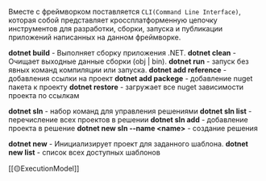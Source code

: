 Вместе с фреймворком поставляется `CLI(Command Line Interface)`, которая собой представляет кроссплатформенную цепочку инструментов для разработки, сборки,
запуска и публикации приложений написанных на данном фреймворке.

**dotnet build** - Выполняет сборку приложения .NET.
**dotnet clean** - Очищает выходные данные сборки (obj | bin).
**dotnet run** - запуск без явных команд компиляции или запуска.
**dotnet add reference** - добавления ссылки на проект 
**dotnet add packege** - добавление nuget пакета к проекту
**dotnet restore** - загружает все nuget зависимости проекта по ссылкам

**dotnet sln** - набор команд для управления решениями
**dotnet sln list** - перечисление всех проектов в решении
**dotnet sln add** - добавление проекта в решение
**dotnet new sln --name \<name>** - создание решения

**dotnet new** - Инициализирует проект для заданного шаблона.
**dotnet new list** - список всех доступных шаблонов

[[🟡ExecutionModel]]